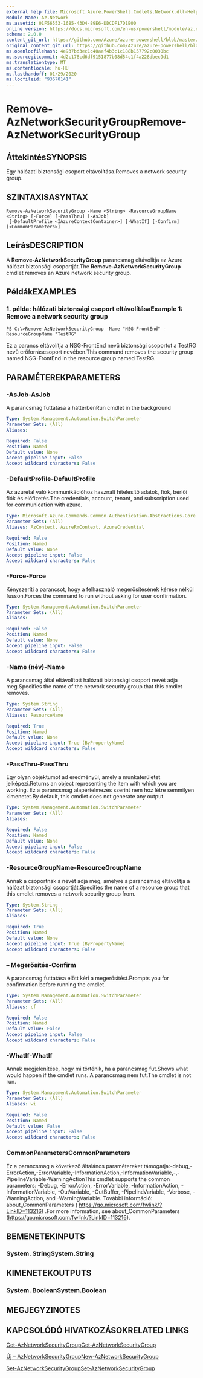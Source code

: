 ```yaml
---
external help file: Microsoft.Azure.PowerShell.Cmdlets.Network.dll-Help.xml
Module Name: Az.Network
ms.assetid: 01F56553-1685-43D4-89E6-DDCDF17D1E00
online version: https://docs.microsoft.com/en-us/powershell/module/az.network/remove-aznetworksecuritygroup
schema: 2.0.0
content_git_url: https://github.com/Azure/azure-powershell/blob/master/src/Network/Network/help/Remove-AzNetworkSecurityGroup.md
original_content_git_url: https://github.com/Azure/azure-powershell/blob/master/src/Network/Network/help/Remove-AzNetworkSecurityGroup.md
ms.openlocfilehash: 4e937bd3ec1c40aaf4b3c1c188b157792c0030bc
ms.sourcegitcommit: 4d2c178cd6df9151877b08d54c1f4a228dbec9d1
ms.translationtype: MT
ms.contentlocale: hu-HU
ms.lasthandoff: 01/29/2020
ms.locfileid: "93670141"
---
```

# <span data-ttu-id="02aa1-101">Remove-AzNetworkSecurityGroup</span><span class="sxs-lookup"><span data-stu-id="02aa1-101">Remove-AzNetworkSecurityGroup</span></span>

## <span data-ttu-id="02aa1-102">Áttekintés</span><span class="sxs-lookup"><span data-stu-id="02aa1-102">SYNOPSIS</span></span>
<span data-ttu-id="02aa1-103">Egy hálózati biztonsági csoport eltávolítása.</span><span class="sxs-lookup"><span data-stu-id="02aa1-103">Removes a network security group.</span></span>

## <span data-ttu-id="02aa1-104">SZINTAXISA</span><span class="sxs-lookup"><span data-stu-id="02aa1-104">SYNTAX</span></span>

```
Remove-AzNetworkSecurityGroup -Name <String> -ResourceGroupName <String> [-Force] [-PassThru] [-AsJob]
 [-DefaultProfile <IAzureContextContainer>] [-WhatIf] [-Confirm] [<CommonParameters>]
```

## <span data-ttu-id="02aa1-105">Leírás</span><span class="sxs-lookup"><span data-stu-id="02aa1-105">DESCRIPTION</span></span>
<span data-ttu-id="02aa1-106">A **Remove-AzNetworkSecurityGroup** parancsmag eltávolítja az Azure hálózat biztonsági csoportját.</span><span class="sxs-lookup"><span data-stu-id="02aa1-106">The **Remove-AzNetworkSecurityGroup** cmdlet removes an Azure network security group.</span></span>

## <span data-ttu-id="02aa1-107">Példák</span><span class="sxs-lookup"><span data-stu-id="02aa1-107">EXAMPLES</span></span>

### <span data-ttu-id="02aa1-108">1. példa: hálózati biztonsági csoport eltávolítása</span><span class="sxs-lookup"><span data-stu-id="02aa1-108">Example 1: Remove a network security group</span></span>
```
PS C:\>Remove-AzNetworkSecurityGroup -Name "NSG-FrontEnd" -ResourceGroupName "TestRG"
```

<span data-ttu-id="02aa1-109">Ez a parancs eltávolítja a NSG-FrontEnd nevű biztonsági csoportot a TestRG nevű erőforráscsoport nevében.</span><span class="sxs-lookup"><span data-stu-id="02aa1-109">This command removes the security group named NSG-FrontEnd in the resource group named TestRG.</span></span>

## <span data-ttu-id="02aa1-110">PARAMÉTEREK</span><span class="sxs-lookup"><span data-stu-id="02aa1-110">PARAMETERS</span></span>

### <span data-ttu-id="02aa1-111">-AsJob</span><span class="sxs-lookup"><span data-stu-id="02aa1-111">-AsJob</span></span>
<span data-ttu-id="02aa1-112">A parancsmag futtatása a háttérben</span><span class="sxs-lookup"><span data-stu-id="02aa1-112">Run cmdlet in the background</span></span>

```yaml
Type: System.Management.Automation.SwitchParameter
Parameter Sets: (All)
Aliases:

Required: False
Position: Named
Default value: None
Accept pipeline input: False
Accept wildcard characters: False
```

### <span data-ttu-id="02aa1-113">-DefaultProfile</span><span class="sxs-lookup"><span data-stu-id="02aa1-113">-DefaultProfile</span></span>
<span data-ttu-id="02aa1-114">Az azuretal való kommunikációhoz használt hitelesítő adatok, fiók, bérlői fiók és előfizetés.</span><span class="sxs-lookup"><span data-stu-id="02aa1-114">The credentials, account, tenant, and subscription used for communication with azure.</span></span>

```yaml
Type: Microsoft.Azure.Commands.Common.Authentication.Abstractions.Core.IAzureContextContainer
Parameter Sets: (All)
Aliases: AzContext, AzureRmContext, AzureCredential

Required: False
Position: Named
Default value: None
Accept pipeline input: False
Accept wildcard characters: False
```

### <span data-ttu-id="02aa1-115">-Force</span><span class="sxs-lookup"><span data-stu-id="02aa1-115">-Force</span></span>
<span data-ttu-id="02aa1-116">Kényszeríti a parancsot, hogy a felhasználó megerősítésének kérése nélkül fusson.</span><span class="sxs-lookup"><span data-stu-id="02aa1-116">Forces the command to run without asking for user confirmation.</span></span>

```yaml
Type: System.Management.Automation.SwitchParameter
Parameter Sets: (All)
Aliases:

Required: False
Position: Named
Default value: None
Accept pipeline input: False
Accept wildcard characters: False
```

### <span data-ttu-id="02aa1-117">-Name (név)</span><span class="sxs-lookup"><span data-stu-id="02aa1-117">-Name</span></span>
<span data-ttu-id="02aa1-118">A parancsmag által eltávolított hálózati biztonsági csoport nevét adja meg.</span><span class="sxs-lookup"><span data-stu-id="02aa1-118">Specifies the name of the network security group that this cmdlet removes.</span></span>

```yaml
Type: System.String
Parameter Sets: (All)
Aliases: ResourceName

Required: True
Position: Named
Default value: None
Accept pipeline input: True (ByPropertyName)
Accept wildcard characters: False
```

### <span data-ttu-id="02aa1-119">-PassThru</span><span class="sxs-lookup"><span data-stu-id="02aa1-119">-PassThru</span></span>
<span data-ttu-id="02aa1-120">Egy olyan objektumot ad eredményül, amely a munkaterületet jelképezi.</span><span class="sxs-lookup"><span data-stu-id="02aa1-120">Returns an object representing the item with which you are working.</span></span>
<span data-ttu-id="02aa1-121">Ez a parancsmag alapértelmezés szerint nem hoz létre semmilyen kimenetet.</span><span class="sxs-lookup"><span data-stu-id="02aa1-121">By default, this cmdlet does not generate any output.</span></span>

```yaml
Type: System.Management.Automation.SwitchParameter
Parameter Sets: (All)
Aliases:

Required: False
Position: Named
Default value: None
Accept pipeline input: False
Accept wildcard characters: False
```

### <span data-ttu-id="02aa1-122">-ResourceGroupName</span><span class="sxs-lookup"><span data-stu-id="02aa1-122">-ResourceGroupName</span></span>
<span data-ttu-id="02aa1-123">Annak a csoportnak a nevét adja meg, amelyre a parancsmag eltávolítja a hálózat biztonsági csoportját.</span><span class="sxs-lookup"><span data-stu-id="02aa1-123">Specifies the name of a resource group that this cmdlet removes a network security group from.</span></span>

```yaml
Type: System.String
Parameter Sets: (All)
Aliases:

Required: True
Position: Named
Default value: None
Accept pipeline input: True (ByPropertyName)
Accept wildcard characters: False
```

### <span data-ttu-id="02aa1-124">– Megerősítés</span><span class="sxs-lookup"><span data-stu-id="02aa1-124">-Confirm</span></span>
<span data-ttu-id="02aa1-125">A parancsmag futtatása előtt kéri a megerősítést.</span><span class="sxs-lookup"><span data-stu-id="02aa1-125">Prompts you for confirmation before running the cmdlet.</span></span>

```yaml
Type: System.Management.Automation.SwitchParameter
Parameter Sets: (All)
Aliases: cf

Required: False
Position: Named
Default value: False
Accept pipeline input: False
Accept wildcard characters: False
```

### <span data-ttu-id="02aa1-126">-WhatIf</span><span class="sxs-lookup"><span data-stu-id="02aa1-126">-WhatIf</span></span>
<span data-ttu-id="02aa1-127">Annak megjelenítése, hogy mi történik, ha a parancsmag fut.</span><span class="sxs-lookup"><span data-stu-id="02aa1-127">Shows what would happen if the cmdlet runs.</span></span>
<span data-ttu-id="02aa1-128">A parancsmag nem fut.</span><span class="sxs-lookup"><span data-stu-id="02aa1-128">The cmdlet is not run.</span></span>

```yaml
Type: System.Management.Automation.SwitchParameter
Parameter Sets: (All)
Aliases: wi

Required: False
Position: Named
Default value: False
Accept pipeline input: False
Accept wildcard characters: False
```

### <span data-ttu-id="02aa1-129">CommonParameters</span><span class="sxs-lookup"><span data-stu-id="02aa1-129">CommonParameters</span></span>
<span data-ttu-id="02aa1-130">Ez a parancsmag a következő általános paramétereket támogatja:-debug,-ErrorAction,-ErrorVariable,-InformationAction,-InformationVariable,-,-PipelineVariable-WarningAction</span><span class="sxs-lookup"><span data-stu-id="02aa1-130">This cmdlet supports the common parameters: -Debug, -ErrorAction, -ErrorVariable, -InformationAction, -InformationVariable, -OutVariable, -OutBuffer, -PipelineVariable, -Verbose, -WarningAction, and -WarningVariable.</span></span> <span data-ttu-id="02aa1-131">További információ: about_CommonParameters ( https://go.microsoft.com/fwlink/?LinkID=113216) .</span><span class="sxs-lookup"><span data-stu-id="02aa1-131">For more information, see about_CommonParameters (https://go.microsoft.com/fwlink/?LinkID=113216).</span></span>

## <span data-ttu-id="02aa1-132">BEMENETEK</span><span class="sxs-lookup"><span data-stu-id="02aa1-132">INPUTS</span></span>

### <span data-ttu-id="02aa1-133">System. String</span><span class="sxs-lookup"><span data-stu-id="02aa1-133">System.String</span></span>

## <span data-ttu-id="02aa1-134">KIMENETEK</span><span class="sxs-lookup"><span data-stu-id="02aa1-134">OUTPUTS</span></span>

### <span data-ttu-id="02aa1-135">System. Boolean</span><span class="sxs-lookup"><span data-stu-id="02aa1-135">System.Boolean</span></span>

## <span data-ttu-id="02aa1-136">MEGJEGYZI</span><span class="sxs-lookup"><span data-stu-id="02aa1-136">NOTES</span></span>

## <span data-ttu-id="02aa1-137">KAPCSOLÓDÓ HIVATKOZÁSOK</span><span class="sxs-lookup"><span data-stu-id="02aa1-137">RELATED LINKS</span></span>

[<span data-ttu-id="02aa1-138">Get-AzNetworkSecurityGroup</span><span class="sxs-lookup"><span data-stu-id="02aa1-138">Get-AzNetworkSecurityGroup</span></span>](./Get-AzNetworkSecurityGroup.md)

[<span data-ttu-id="02aa1-139">Új – AzNetworkSecurityGroup</span><span class="sxs-lookup"><span data-stu-id="02aa1-139">New-AzNetworkSecurityGroup</span></span>](./New-AzNetworkSecurityGroup.md)

[<span data-ttu-id="02aa1-140">Set-AzNetworkSecurityGroup</span><span class="sxs-lookup"><span data-stu-id="02aa1-140">Set-AzNetworkSecurityGroup</span></span>](./Set-AzNetworkSecurityGroup.md)


